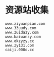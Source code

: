 # 资源站收集
    www.ziyuanpian.com
    www.33uudy.com
    www.zuidazy.com
    www.baiwanzy.com
    www.okzyzy.cc
    www.zy131.com
    caiji.000o.cc
   